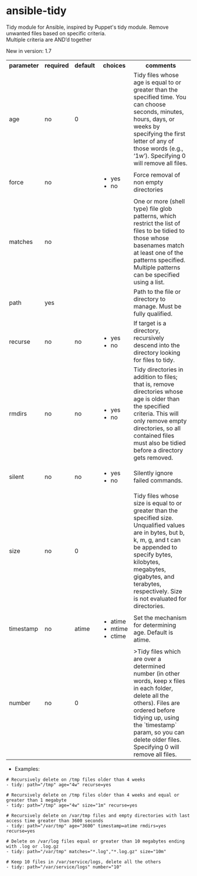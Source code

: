 ansible-tidy
============

Tidy module for Ansible, inspired by Puppet's tidy module. Remove unwanted files based on specific criteria.  
Multiple criteria are AND’d together

New in version: 1.7

<table>
<tr>
<th class="head">parameter</th>
<th class="head">required</th>
<th class="head">default</th>
<th class="head">choices</th>
<th class="head">comments</th>
</tr>
<tr>
<td>age</td>
<td>no</td>
<td>0</td>
<td><ul></ul></td>
<td>Tidy files whose age is equal to or greater than the specified time.  
You can choose seconds, minutes, hours, days, or weeks by specifying the first letter of any of those words (e.g., ‘1w’). Specifying 0 will remove all files.</td>
</tr>
<tr>
<td>force</td>
<td>no</td>
<td></td>
<td><ul><li>yes</li><li>no</li></ul></td>
<td>Force removal of non empty directories</td>
</tr>
<tr>
<td>matches</td>
<td>no</td>
<td></td>
<td><ul></ul></td>
<td>One or more (shell type) file glob patterns, which restrict the list of files to be tidied to those whose basenames match at least one of the patterns specified.  
Multiple patterns can be specified using a list.</td>
</tr>
<tr>
<td>path</td>
<td>yes</td>
<td></td>
<td><ul></ul></td>
<td>Path to the file or directory to manage. Must be fully qualified.</td>
</tr>
<tr>
<td>recurse</td>
<td>no</td>
<td>no</td>
<td><ul><li>yes</li><li>no</li></ul></td>
<td>If target is a directory, recursively descend into the directory looking for files to tidy.</td>
</tr>
<tr>
<td>rmdirs</td>
<td>no</td>
<td>no</td>
<td><ul><li>yes</li><li>no</li></ul></td>
<td>Tidy directories in addition to files; that is, remove directories whose age is older than the specified criteria.  This will only remove empty directories, so all contained files must also be tidied before a directory gets removed.</td>
</tr>
<tr>
<td>silent</td>
<td>no</td>
<td>no</td>
<td><ul><li>yes</li><li>no</li></ul></td>
<td>Silently ignore failed commands.</td>
</tr>
<tr>
<td>size</td>
<td>no</td>
<td>0</td>
<td><ul></ul></td>
<td>Tidy files whose size is equal to or greater than the specified size.  
Unqualified values are in bytes, but b, k, m, g, and t can be appended to specify bytes, kilobytes, megabytes, gigabytes, and terabytes, respectively.  
Size is not evaluated for directories.</td>
</tr>
<tr>
<td>timestamp</td>
<td>no</td>
<td>atime</td>
<td><ul><li>atime</li><li>mtime</li><li>ctime</li></ul></td>
<td>Set the mechanism for determining age. Default is atime.</td>
</tr>
<tr>
<td>number</td>
<td>no</td>
<td>0</td>
<td></td>
<td>>Tidy files which are over a determined number (in other words, keep x files in each folder, delete all the others). Files are ordered before tidying up, using the `timestamp` param, so you can delete older files. Specifying 0 will remove all files.</td>
</tr>
</table>  


* Examples:

```
# Recursively delete on /tmp files older than 4 weeks
- tidy: path="/tmp" age="4w" recurse=yes

# Recursively delete on /tmp files older than 4 weeks and equal or greater than 1 megabyte
- tidy: path="/tmp" age="4w" size="1m" recurse=yes

# Recursively delete on /var/tmp files and empty directories with last access time greater than 3600 seconds
- tidy: path="/var/tmp" age="3600" timestamp=atime rmdirs=yes recurse=yes

# Delete on /var/log files equal or greater than 10 megabytes ending with .log or .log.gz
- tidy: path="/var/tmp" matches="*.log","*.log.gz" size="10m"

# Keep 10 files in /var/service/logs, delete all the others
- tidy: path="/var/service/logs" number="10"
```


